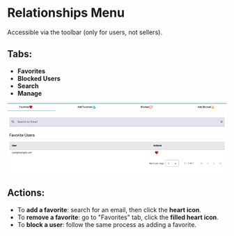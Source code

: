 # Relationships Menu

Accessible via the toolbar (only for users, not sellers).

## Tabs:
- **Favorites**
- **Blocked Users**
- **Search**
- **Manage**

![Relationships page](./images/relationships-user.png)

## Actions:
- To **add a favorite**: search for an email, then click the **heart icon**.
- To **remove a favorite**: go to "Favorites" tab, click the **filled heart icon**.
- To **block a user**: follow the same process as adding a favorite.
